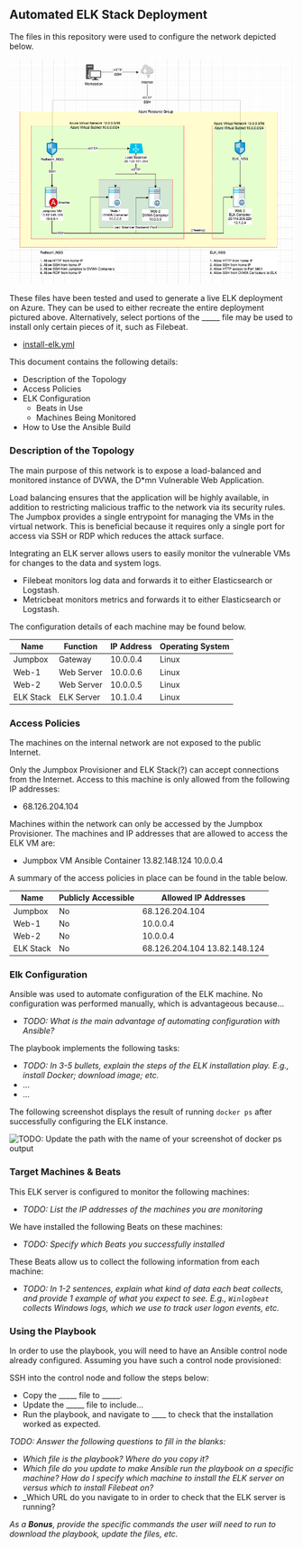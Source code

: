 ## Automated ELK Stack Deployment

The files in this repository were used to configure the network depicted below.

![elk_stack_diagram](images/elk_stack_diagram.png)

These files have been tested and used to generate a live ELK deployment on Azure. They can be used to either recreate the entire deployment pictured above. Alternatively, select portions of the _____ file may be used to install only certain pieces of it, such as Filebeat.

  - [install-elk.yml](install-elk.yml)

This document contains the following details:
- Description of the Topology
- Access Policies
- ELK Configuration
  - Beats in Use
  - Machines Being Monitored
- How to Use the Ansible Build


### Description of the Topology

The main purpose of this network is to expose a load-balanced and monitored instance of DVWA, the D*mn Vulnerable Web Application.

Load balancing ensures that the application will be highly available, in addition to restricting malicious traffic to the network via its security rules. The Jumpbox provides a single entrypoint for managing the VMs in the virtual network. This is beneficial because it requires only a single port for access via SSH or RDP which reduces the attack surface.

Integrating an ELK server allows users to easily monitor the vulnerable VMs for changes to the data and system logs.
- Filebeat monitors log data and forwards it to either Elasticsearch or Logstash.
- Metricbeat monitors metrics and forwards it to either Elasticsearch or Logstash.

The configuration details of each machine may be found below.

| Name      | Function       | IP Address | Operating System |
|-----------|----------------|------------|------------------|
| Jumpbox   | Gateway        | 10.0.0.4   | Linux            |
| Web-1     | Web Server     | 10.0.0.6   | Linux            |
| Web-2     | Web Server     | 10.0.0.5   | Linux            |
| ELK Stack | ELK Server     | 10.1.0.4   | Linux            |

### Access Policies

The machines on the internal network are not exposed to the public Internet. 

Only the Jumpbox Provisioner and ELK Stack(?) can accept connections from the Internet. Access to this machine is only allowed from the following IP addresses:
- 68.126.204.104

Machines within the network can only be accessed by the Jumpbox Provisioner. The machines and IP addresses that are allowed to access the ELK VM are:
- Jumpbox VM Ansible Container 13.82.148.124 10.0.0.4

A summary of the access policies in place can be found in the table below.

| Name      | Publicly Accessible | Allowed IP Addresses         |
|-----------|---------------------|------------------------------|
| Jumpbox   | No                  | 68.126.204.104               |
| Web-1     | No                  | 10.0.0.4                     |
| Web-2     | No                  | 10.0.0.4                     |
| ELK Stack | No                  | 68.126.204.104 13.82.148.124 |

### Elk Configuration

Ansible was used to automate configuration of the ELK machine. No configuration was performed manually, which is advantageous because...
- _TODO: What is the main advantage of automating configuration with Ansible?_

The playbook implements the following tasks:
- _TODO: In 3-5 bullets, explain the steps of the ELK installation play. E.g., install Docker; download image; etc._
- ...
- ...

The following screenshot displays the result of running `docker ps` after successfully configuring the ELK instance.

![TODO: Update the path with the name of your screenshot of docker ps output](Images/docker_ps_output.png)

### Target Machines & Beats
This ELK server is configured to monitor the following machines:
- _TODO: List the IP addresses of the machines you are monitoring_

We have installed the following Beats on these machines:
- _TODO: Specify which Beats you successfully installed_

These Beats allow us to collect the following information from each machine:
- _TODO: In 1-2 sentences, explain what kind of data each beat collects, and provide 1 example of what you expect to see. E.g., `Winlogbeat` collects Windows logs, which we use to track user logon events, etc._

### Using the Playbook
In order to use the playbook, you will need to have an Ansible control node already configured. Assuming you have such a control node provisioned: 

SSH into the control node and follow the steps below:
- Copy the _____ file to _____.
- Update the _____ file to include...
- Run the playbook, and navigate to ____ to check that the installation worked as expected.

_TODO: Answer the following questions to fill in the blanks:_
- _Which file is the playbook? Where do you copy it?_
- _Which file do you update to make Ansible run the playbook on a specific machine? How do I specify which machine to install the ELK server on versus which to install Filebeat on?_
- _Which URL do you navigate to in order to check that the ELK server is running?

_As a **Bonus**, provide the specific commands the user will need to run to download the playbook, update the files, etc._
